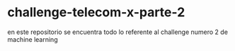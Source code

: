 # challenge-telecom-x-parte-2
en este repositorio se encuentra todo lo referente al challenge numero 2 de machine learning
